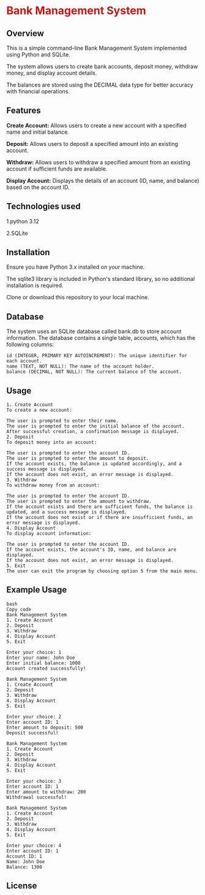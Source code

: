 # <span style="color:#CC1512;"> Bank Management System</span>
## Overview
This is a simple command-line Bank Management System implemented using Python and SQLite. 

The system allows users to create bank accounts, deposit money, withdraw money, and display account details. 

The balances are stored using the DECIMAL data type for better accuracy with financial operations.

## Features
**Create Account:** Allows users to create a new account with a specified name and initial balance.

**Deposit:** Allows users to deposit a specified amount into an existing account.

**Withdraw:** Allows users to withdraw a specified amount from an existing account if sufficient funds are available.

**Display Account:** Displays the details of an account (ID, name, and balance) based on the account ID.

## Technologies used
1.python 3.12

2.SQLite

## Installation
Ensure you have Python 3.x installed on your machine.

The sqlite3 library is included in Python's standard library, so no additional installation is required.

Clone or download this repository to your local machine.

## Database
The system uses an SQLite database called bank.db to store account information. The database contains a single table, accounts, which has the following columns:
```
id (INTEGER, PRIMARY KEY AUTOINCREMENT): The unique identifier for each account.
name (TEXT, NOT NULL): The name of the account holder.
balance (DECIMAL, NOT NULL): The current balance of the account.
```
## Usage
```
1. Create Account
To create a new account:

The user is prompted to enter their name.
The user is prompted to enter the initial balance of the account.
After successful creation, a confirmation message is displayed.
2. Deposit
To deposit money into an account:

The user is prompted to enter the account ID.
The user is prompted to enter the amount to deposit.
If the account exists, the balance is updated accordingly, and a success message is displayed.
If the account does not exist, an error message is displayed.
3. Withdraw
To withdraw money from an account:

The user is prompted to enter the account ID.
The user is prompted to enter the amount to withdraw.
If the account exists and there are sufficient funds, the balance is updated, and a success message is displayed.
If the account does not exist or if there are insufficient funds, an error message is displayed.
4. Display Account
To display account information:

The user is prompted to enter the account ID.
If the account exists, the account's ID, name, and balance are displayed.
If the account does not exist, an error message is displayed.
5. Exit
The user can exit the program by choosing option 5 from the main menu.
```

## Example Usage
```
bash
Copy code
Bank Management System
1. Create Account
2. Deposit
3. Withdraw
4. Display Account
5. Exit

Enter your choice: 1
Enter your name: John Doe
Enter initial balance: 1000
Account created successfully!

Bank Management System
1. Create Account
2. Deposit
3. Withdraw
4. Display Account
5. Exit

Enter your choice: 2
Enter account ID: 1
Enter amount to deposit: 500
Deposit successful!

Bank Management System
1. Create Account
2. Deposit
3. Withdraw
4. Display Account
5. Exit

Enter your choice: 3
Enter account ID: 1
Enter amount to withdraw: 200
Withdrawal successful!

Bank Management System
1. Create Account
2. Deposit
3. Withdraw
4. Display Account
5. Exit

Enter your choice: 4
Enter account ID: 1
Account ID: 1
Name: John Doe
Balance: 1300
```

## License

